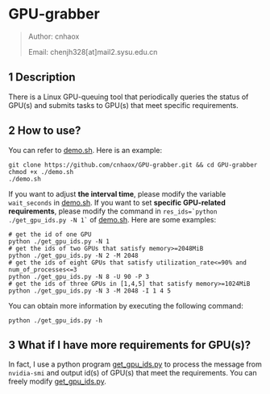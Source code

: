 # GPU-grabber


> Author: cnhaox
>
> Email: chenjh328[at]mail2.sysu.edu.cn


## 1 Description

There is a Linux GPU-queuing tool that periodically queries the status of GPU(s) and submits tasks to GPU(s) that meet specific requirements.


## 2 How to use?

You can refer to [demo.sh](demo.sh). Here is an example: 

```shell
git clone https://github.com/cnhaox/GPU-grabber.git && cd GPU-grabber
chmod +x ./demo.sh
./demo.sh
```

If you want to adjust **the interval time**, please modify the variable `wait_seconds` in [demo.sh](demo.sh). If you want to set **specific GPU-related requirements**, please modify the command in `` res_ids=`python ./get_gpu_ids.py -N 1` `` of [demo.sh](demo.sh). Here are some examples: 

```shell
# get the id of one GPU
python ./get_gpu_ids.py -N 1
# get the ids of two GPUs that satisfy memory>=2048MiB
python ./get_gpu_ids.py -N 2 -M 2048
# get the ids of eight GPUs that satisfy utilization_rate<=90% and num_of_processes<=3
python ./get_gpu_ids.py -N 8 -U 90 -P 3
# get the ids of three GPUs in [1,4,5] that satisfy memory>=1024MiB 
python ./get_gpu_ids.py -N 3 -M 2048 -I 1 4 5
```

You can obtain more information by executing the following command:

```shell
python ./get_gpu_ids.py -h
```


## 3 What if I have more requirements for GPU(s)? 

In fact, I use a python program [get_gpu_ids.py](get_gpu_ids.py) to process the message from `nvidia-smi` and output id(s) of GPU(s) that meet the requirements. You can freely modify [get_gpu_ids.py](get_gpu_ids.py).